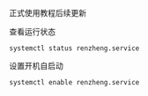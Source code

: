 
正式使用教程后续更新


查看运行状态

```Shell
systemctl status renzheng.service
```

设置开机自启动

```Shell
systemctl enable renzheng.service
```

